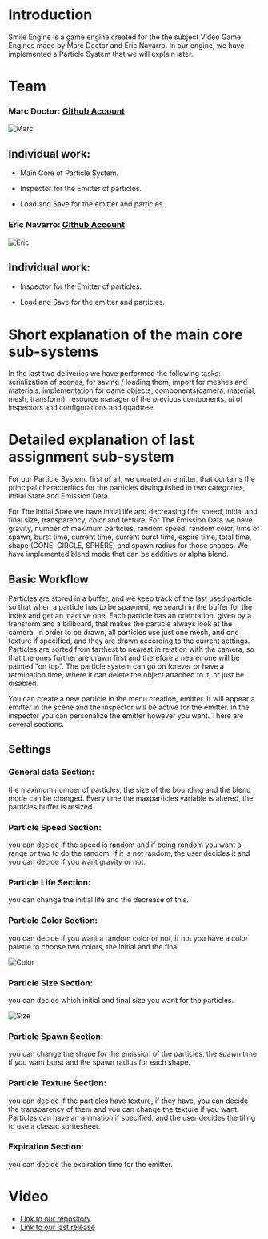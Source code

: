# Introduction

Smile Engine is a game engine created for the the subject Video Game Engines made by Marc Doctor and Eric Navarro. In our engine, we have implemented a Particle System that we will explain later.

# Team

### Marc Doctor: [Github Account](https://github.com/thedoctormarc)

![Marc](https://github.com/thedoctormarc/SMILEENGINE/blob/master/WebDocs/marc.png?raw=true)

## Individual work:

- Main Core of Particle System.

- Inspector for the Emitter of particles.

- Load and Save for the emitter and particles.


### Eric Navarro: [Github Account](https://github.com/lakaens)

![Eric](https://github.com/thedoctormarc/SMILEENGINE/blob/master/WebDocs/Eric.PNG?raw=true)

## Individual work:

- Inspector for the Emitter of particles.

- Load and Save for the emitter and particles.

# Short explanation of the main core sub-systems

In the last two deliveries we have performed the following tasks:
serialization of scenes, for saving / loading them, import for meshes and materials, implementation for game objects, components(camera, material, mesh, transform), resource manager of the previous components, ui of inspectors and configurations and quadtree.

# Detailed explanation of last assignment sub-system

For our Particle System, first of all, we created an emitter, that contains the principal characteritics for the particles distinguished in two categories, Initial State and Emission Data.

For The Initial State we have initial life and decreasing life, speed, initial and final size, transparency, color and texture.
For The Emission Data we have gravity, number of maximum particles, random speed, random color, time of spawn, burst time, current time, current burst time, expire time, total time, shape (CONE, CIRCLE, SPHERE) and spawn radius for those shapes.
We have implemented blend mode that can be additive or alpha blend.



## Basic Workflow 
Particles are stored in a buffer, and we keep track of the last used particle so that when a particle has to be spawned, we search in the buffer for the index and get an inactive one. Each particle has an orientation, given by a transform and a billboard, that makes the particle always look at the camera. 
In order to be drawn, all particles use just one mesh, and one texture if specified, and they are drawn according to the current settings. 
Particles are sorted from farthest to nearest in relation with the camera, so that the ones further are drawn first and therefore a nearer one will be painted "on top". 
The particle system can go on forever or have a termination time, where it can delete the object attached to it, or just be disabled.

You can create a new particle in the menu creation, emitter. It will appear a emitter in the scene and the inspector will be active for the emitter. In the inspector you can personalize the emitter however you want. 
There are several sections.

## Settings
### General data Section:
the maximum number of particles, the size of the bounding and the blend mode can be changed.
Every time the maxparticles variable is altered, the particles buffer is resized. 

### Particle Speed Section: 
you can decide if the speed is random and if being random you want a range or two to do the random, if it is not random, the user decides it and you can decide if you want gravity or not.

### Particle Life Section:
you can change the initial life and the decrease of this.

### Particle Color Section: 
you can decide if you want a random color or not, if not you have a color palette to choose two colors, the initial and the final

![Color](https://github.com/thedoctormarc/SMILEENGINE/blob/master/WebDocs/color.gif?raw=true)

### Particle Size Section: 
you can decide which initial and final size you want for the particles.

![Size](https://github.com/thedoctormarc/SMILEENGINE/blob/master/WebDocs/size.gif?raw=true)

### Particle Spawn Section: 
you can change the shape for the emission of the particles, the spawn time, if you want burst and the spawn radius for each shape.

### Particle Texture Section: 
you can decide if the particles have texture, if they have, you can decide the transparency of them and you can change the texture if you want.
Particles can have an animation if specified, and the user decides the tiling to use a classic spritesheet. 

### Expiration Section: 
you can decide the expiration time for the emitter.

# Video






* [Link to our repository](https://github.com/thedoctormarc/SMILEENGINE)
* [Link to our last release]()
